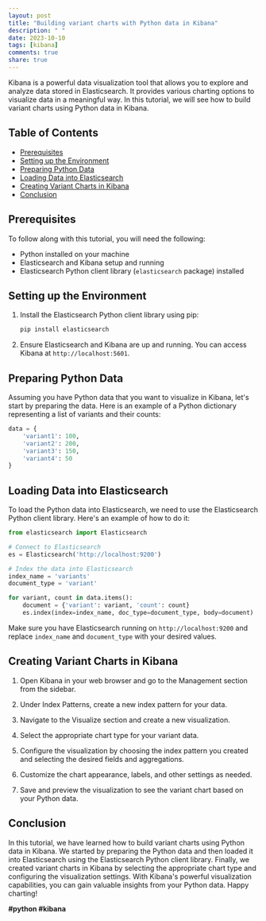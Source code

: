 ```yaml
---
layout: post
title: "Building variant charts with Python data in Kibana"
description: " "
date: 2023-10-10
tags: [kibana]
comments: true
share: true
---
```


Kibana is a powerful data visualization tool that allows you to explore and analyze data stored in Elasticsearch. It provides various charting options to visualize data in a meaningful way. In this tutorial, we will see how to build variant charts using Python data in Kibana.

## Table of Contents
- [Prerequisites](#prerequisites)
- [Setting up the Environment](#setting-up-the-environment)
- [Preparing Python Data](#preparing-python-data)
- [Loading Data into Elasticsearch](#loading-data-into-elasticsearch)
- [Creating Variant Charts in Kibana](#creating-variant-charts-in-kibana)
- [Conclusion](#conclusion)

## Prerequisites<a name="prerequisites"></a>
To follow along with this tutorial, you will need the following:
- Python installed on your machine
- Elasticsearch and Kibana setup and running
- Elasticsearch Python client library (`elasticsearch` package) installed

## Setting up the Environment<a name="setting-up-the-environment"></a>
1. Install the Elasticsearch Python client library using pip:
   ```bash
   pip install elasticsearch
   ```

2. Ensure Elasticsearch and Kibana are up and running. You can access Kibana at `http://localhost:5601`.

## Preparing Python Data<a name="preparing-python-data"></a>
Assuming you have Python data that you want to visualize in Kibana, let's start by preparing the data. Here is an example of a Python dictionary representing a list of variants and their counts:

```python
data = {
    'variant1': 100,
    'variant2': 200,
    'variant3': 150,
    'variant4': 50
}
```

## Loading Data into Elasticsearch<a name="loading-data-into-elasticsearch"></a>
To load the Python data into Elasticsearch, we need to use the Elasticsearch Python client library. Here's an example of how to do it:

```python
from elasticsearch import Elasticsearch

# Connect to Elasticsearch
es = Elasticsearch('http://localhost:9200')

# Index the data into Elasticsearch
index_name = 'variants'
document_type = 'variant'

for variant, count in data.items():
    document = {'variant': variant, 'count': count}
    es.index(index=index_name, doc_type=document_type, body=document)
```

Make sure you have Elasticsearch running on `http://localhost:9200` and replace `index_name` and `document_type` with your desired values.

## Creating Variant Charts in Kibana<a name="creating-variant-charts-in-kibana"></a>
1. Open Kibana in your web browser and go to the Management section from the sidebar.

2. Under Index Patterns, create a new index pattern for your data.

3. Navigate to the Visualize section and create a new visualization.

4. Select the appropriate chart type for your variant data.

5. Configure the visualization by choosing the index pattern you created and selecting the desired fields and aggregations.

6. Customize the chart appearance, labels, and other settings as needed.

7. Save and preview the visualization to see the variant chart based on your Python data.

## Conclusion<a name="conclusion"></a>
In this tutorial, we have learned how to build variant charts using Python data in Kibana. We started by preparing the Python data and then loaded it into Elasticsearch using the Elasticsearch Python client library. Finally, we created variant charts in Kibana by selecting the appropriate chart type and configuring the visualization settings. With Kibana's powerful visualization capabilities, you can gain valuable insights from your Python data. Happy charting!

**#python #kibana**